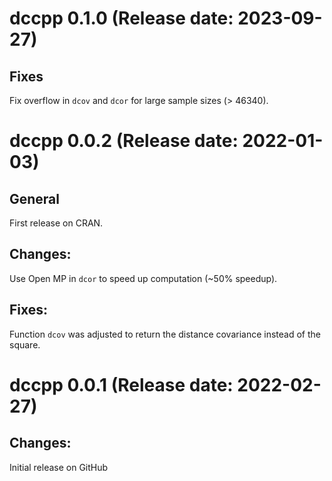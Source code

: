 dccpp 0.1.0 (Release date: 2023-09-27)
==============

## Fixes

Fix overflow in `dcov` and `dcor` for large sample sizes (> 46340).

dccpp 0.0.2 (Release date: 2022-01-03)
==============

## General

First release on CRAN.

## Changes:

Use Open MP in `dcor` to speed up computation (~50% speedup).

## Fixes:

Function `dcov` was adjusted to return the distance covariance instead of the square. 

dccpp 0.0.1 (Release date: 2022-02-27)
==============

## Changes:

Initial release on GitHub